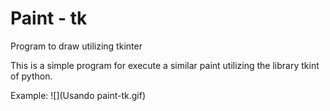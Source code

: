 # Paint - tk

Program to draw utilizing tkinter

This is a simple program for execute a similar
paint utilizing the library tkint of python.

Example:
![](Usando paint-tk.gif)